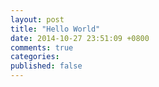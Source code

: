 ```yaml
---
layout: post
title: "Hello World"
date: 2014-10-27 23:51:09 +0800
comments: true
categories: 
published: false
---
```

